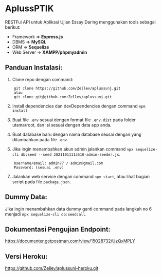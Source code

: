 # AplussPTIK 

RESTFul API untuk Aplikasi Ujian Essay Daring menggunakan tools sebagai berikut:

- Framework => **Express.js**
- DBMS => **MySQL**
- ORM => **Sequelize**
- Web Server => **XAMPP/phpmyadmin**

## Panduan Instalasi:

1. Clone repo dengan command:

```
    git clone https://github.com/Zellev/aplussunj.git
    atau
    git clone git@github.com:Zellev/aplussunj.git
```

2. Install dependencies dan devDependencies dengan command `npm install`

3. Buat file `.env` sesuai dengan format file `.env.dist` pada folder utama/root, dan isi sesuai dengan data app anda.

4. Buat database baru dengan nama database seusai dengan yang ditambahkan pada file `.env`.

5. Jika ingin menambahkan akun admin jalankan command `npx sequelize-cli db:seed --seed 20211011113610-admin-seeder.js`.

```
    Username/email: admin77 / admin@gmail.com
    Password: (sesuai .env)
```

7. Jalankan web service dengan command `npm start`, atau lihat bagian script pada file `package.json`.

## Dummy Data:

Jika ingin menambahkan data dummy ganti command pada langkah no 6 menjadi `npx sequelize-cli db:seed:all`.

## Dokumentasi Pengujian Endpoint:

https://documenter.getpostman.com/view/15028732/UzQxMPLY

## Versi Heroku:

https://github.com/Zellev/aplussunj-heroku.git